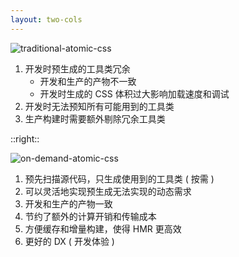 ```yaml
---
layout: two-cols
---
```


<img src="/traditional-atomic-css.png" alt="traditional-atomic-css" />

<br />

1. 开发时预生成的工具类冗余
   - 开发和生产的产物不一致
   - 开发时生成的 CSS 体积过大影响加载速度和调试
1. 开发时无法预知所有可能用到的工具类
1. 生产构建时需要额外剔除冗余工具类

::right::

<img src="/on-demand-atomic-css.png" alt="on-demand-atomic-css" />

<br />

1. 预先扫描源代码，只生成使用到的工具类 ( 按需 )
1. 可以灵活地实现预生成无法实现的动态需求
1. 开发和生产的产物一致
1. 节约了额外的计算开销和传输成本
1. 方便缓存和增量构建，使得 HMR 更高效
1. 更好的 DX ( 开发体验 )
